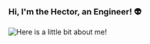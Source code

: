 ### Hi, I'm the Hector, an Engineer! 👽
<img src="https://www.canva.com/design/DAE3smiwV48/watch" alt="Here is a little bit about me!">
